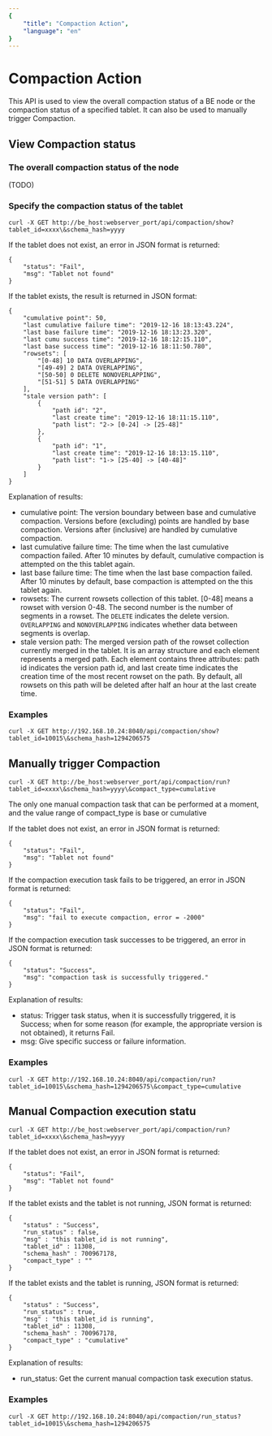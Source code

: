 ```yaml
---
{
    "title": "Compaction Action",
    "language": "en"
}
---
```


<!--
Licensed to the Apache Software Foundation (ASF) under one
or more contributor license agreements. See the NOTICE file
distributed with this work for additional information
regarding copyright ownership. The ASF licenses this file
to you under the Apache License, Version 2.0 (the
"License"); you may not use this file except in compliance
with the License. You may obtain a copy of the License at

  http://www.apache.org/licenses/LICENSE-2.0

Unless required by applicable law or agreed to in writing,
software distributed under the License is distributed on an
"AS IS" BASIS, WITHOUT WARRANTIES OR CONDITIONS OF ANY
KIND, either express or implied. See the License for the
specific language governing permissions and limitations
under the License.
-->

# Compaction Action

This API is used to view the overall compaction status of a BE node or the compaction status of a specified tablet. It can also be used to manually trigger Compaction.

## View Compaction status

### The overall compaction status of the node

(TODO)

### Specify the compaction status of the tablet

```
curl -X GET http://be_host:webserver_port/api/compaction/show?tablet_id=xxxx\&schema_hash=yyyy
```

If the tablet does not exist, an error in JSON format is returned:

```
{
    "status": "Fail",
    "msg": "Tablet not found"
}
```

If the tablet exists, the result is returned in JSON format:

```
{
    "cumulative point": 50,
    "last cumulative failure time": "2019-12-16 18:13:43.224",
    "last base failure time": "2019-12-16 18:13:23.320",
    "last cumu success time": "2019-12-16 18:12:15.110",
    "last base success time": "2019-12-16 18:11:50.780",
    "rowsets": [
        "[0-48] 10 DATA OVERLAPPING",
        "[49-49] 2 DATA OVERLAPPING",
        "[50-50] 0 DELETE NONOVERLAPPING",
        "[51-51] 5 DATA OVERLAPPING"
    ],
    "stale version path": [
        {
            "path id": "2",
            "last create time": "2019-12-16 18:11:15.110",
            "path list": "2-> [0-24] -> [25-48]"
        }, 
        {
            "path id": "1",
            "last create time": "2019-12-16 18:13:15.110",
            "path list": "1-> [25-40] -> [40-48]"
        }
    ]
}
```

Explanation of results:

* cumulative point: The version boundary between base and cumulative compaction. Versions before (excluding) points are handled by base compaction. Versions after (inclusive) are handled by cumulative compaction.
* last cumulative failure time: The time when the last cumulative compaction failed. After 10 minutes by default, cumulative compaction is attempted on the this tablet again.
* last base failure time: The time when the last base compaction failed. After 10 minutes by default, base compaction is attempted on the this tablet again.
* rowsets: The current rowsets collection of this tablet. [0-48] means a rowset with version 0-48. The second number is the number of segments in a rowset. The `DELETE` indicates the delete version. `OVERLAPPING` and `NONOVERLAPPING` indicates whether data between segments is overlap.
* stale version path: The merged version path of the rowset collection currently merged in the tablet. It is an array structure and each element represents a merged path. Each element contains three attributes: path id indicates the version path id, and last create time indicates the creation time of the most recent rowset on the path. By default, all rowsets on this path will be deleted after half an hour at the last create time.

### Examples

```
curl -X GET http://192.168.10.24:8040/api/compaction/show?tablet_id=10015\&schema_hash=1294206575
```

## Manually trigger Compaction

```
curl -X GET http://be_host:webserver_port/api/compaction/run?tablet_id=xxxx\&schema_hash=yyyy\&compact_type=cumulative
```

The only one manual compaction task that can be performed at a moment, and the value range of compact_type is base or cumulative

If the tablet does not exist, an error in JSON format is returned:

```
{
    "status": "Fail",
    "msg": "Tablet not found"
}
```

If the compaction execution task fails to be triggered, an error in JSON format is returned:

```
{
    "status": "Fail",
    "msg": "fail to execute compaction, error = -2000"
}
```

If the compaction execution task successes to be triggered, an error in JSON format is returned:

```
{
    "status": "Success",
    "msg": "compaction task is successfully triggered."
}
```

Explanation of results:

* status: Trigger task status, when it is successfully triggered, it is Success; when for some reason (for example, the appropriate version is not obtained), it returns Fail.
* msg: Give specific success or failure information.

### Examples

```
curl -X GET http://192.168.10.24:8040/api/compaction/run?tablet_id=10015\&schema_hash=1294206575\&compact_type=cumulative
```

## Manual Compaction execution statu

```
curl -X GET http://be_host:webserver_port/api/compaction/run?tablet_id=xxxx\&schema_hash=yyyy
```
If the tablet does not exist, an error in JSON format is returned:

```
{
    "status": "Fail",
    "msg": "Tablet not found"
}
```

If the tablet exists and the tablet is not running, JSON format is returned:

```
{
    "status" : "Success",
    "run_status" : false,
    "msg" : "this tablet_id is not running",
    "tablet_id" : 11308,
    "schema_hash" : 700967178,
    "compact_type" : ""
}
```

If the tablet exists and the tablet is running, JSON format is returned:

```
{
    "status" : "Success",
    "run_status" : true,
    "msg" : "this tablet_id is running",
    "tablet_id" : 11308,
    "schema_hash" : 700967178,
    "compact_type" : "cumulative"
}
```

Explanation of results:

* run_status: Get the current manual compaction task execution status.

### Examples

```
curl -X GET http://192.168.10.24:8040/api/compaction/run_status?tablet_id=10015\&schema_hash=1294206575

